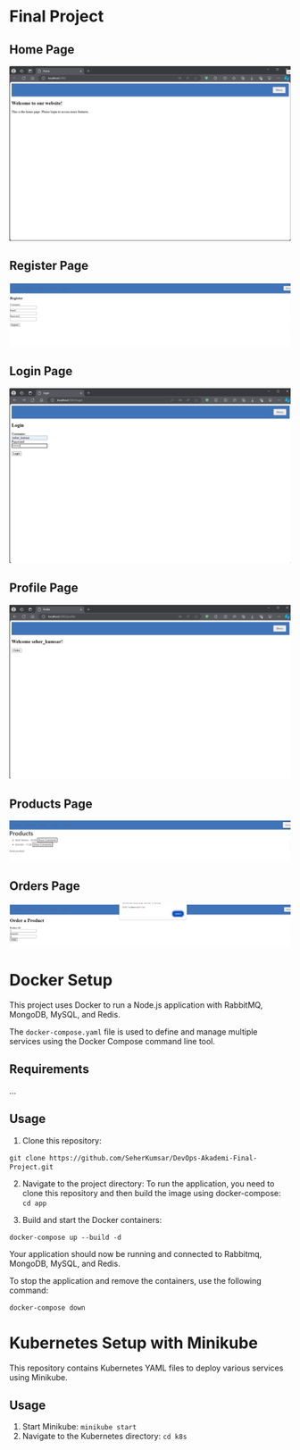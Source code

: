 # Final Project

## Home Page
![Home Page](./screenshots/home_page.png)

## Register Page
![Register Page](./screenshots/register_page.png)

## Login Page
![Login Page](./screenshots/login_page.png)

## Profile Page
![Profile Page](./screenshots/profile_page.png)

## Products Page
![Products Page](./screenshots/product_page.png)

## Orders Page
![Orders Page](./screenshots/order_page.png)

# Docker Setup

This project uses Docker to run a Node.js application with RabbitMQ, MongoDB, MySQL, and Redis.

The `docker-compose.yaml` file is used to define and manage multiple services using the Docker Compose command line tool.

## Requirements
...

## Usage

1. Clone this repository:

```
git clone https://github.com/SeherKumsar/DevOps-Akademi-Final-Project.git
```
2. Navigate to the project directory:
To run the application, you need to clone this repository and then build the image using docker-compose:
`cd app`

3. Build and start the Docker containers:
<!-- ```docker build -t final_project:v1 .``` -->
```
docker-compose up --build -d
```
Your application should now be running and connected to Rabbitmq, MongoDB, MySQL, and Redis.

To stop the application and remove the containers, use the following command:
```
docker-compose down
```

# Kubernetes Setup with Minikube

This repository contains Kubernetes YAML files to deploy various services using Minikube.

## Usage

1. Start Minikube:
`minikube start`
2. Navigate to the Kubernetes directory:
`cd k8s`
